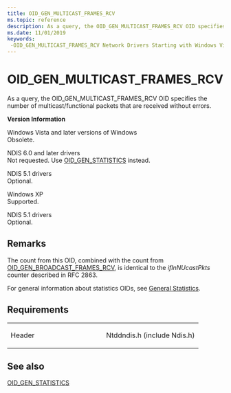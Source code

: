 ```yaml
---
title: OID_GEN_MULTICAST_FRAMES_RCV
ms.topic: reference
description: As a query, the OID_GEN_MULTICAST_FRAMES_RCV OID specifies the number of multicast/functional packets that are received without errors.
ms.date: 11/01/2019
keywords: 
 -OID_GEN_MULTICAST_FRAMES_RCV Network Drivers Starting with Windows Vista
---
```


# OID\_GEN\_MULTICAST\_FRAMES\_RCV


As a query, the OID\_GEN\_MULTICAST\_FRAMES\_RCV OID specifies the number of multicast/functional packets that are received without errors.

**Version Information**

<a href="" id="windows-vista-and-later-versions-of-windows"></a>Windows Vista and later versions of Windows  
Obsolete.

<a href="" id="ndis-6-0-and-later-drivers"></a>NDIS 6.0 and later drivers  
Not requested. Use [OID\_GEN\_STATISTICS](oid-gen-statistics.md) instead.

<a href="" id="ndis-5-1-drivers"></a>NDIS 5.1 drivers  
Optional.

<a href="" id="windows-xp"></a>Windows XP  
Supported.

<a href="" id="ndis-5-1-drivers"></a>NDIS 5.1 drivers  
Optional.

## Remarks

The count from this OID, combined with the count from [OID_GEN_BROADCAST_FRAMES_RCV](oid-gen-broadcast-frames-rcv.md), is identical to the *ifInNUcastPkts* counter described in RFC 2863.

For general information about statistics OIDs, see [General Statistics](./ndis-general-statistics-oids.md).

## Requirements

<table>
<colgroup>
<col width="50%" />
<col width="50%" />
</colgroup>
<tbody>
<tr class="odd">
<td><p>Header</p></td>
<td>Ntddndis.h (include Ndis.h)</td>
</tr>
</tbody>
</table>

## See also


[OID\_GEN\_STATISTICS](oid-gen-statistics.md)

 

